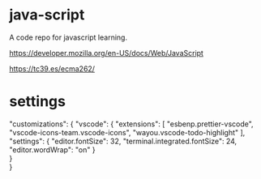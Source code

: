 # java-script
A code repo for javascript learning.

https://developer.mozilla.org/en-US/docs/Web/JavaScript

https://tc39.es/ecma262/

# settings
"customizations": {
		"vscode": {
			"extensions": [
				"esbenp.prettier-vscode",
				"vscode-icons-team.vscode-icons",
				"wayou.vscode-todo-highlight"
			],
			"settings": {
				"editor.fontSize": 32,
				"terminal.integrated.fontSize": 24,
				"editor.wordWrap": "on"
			}	
		}	
	 }